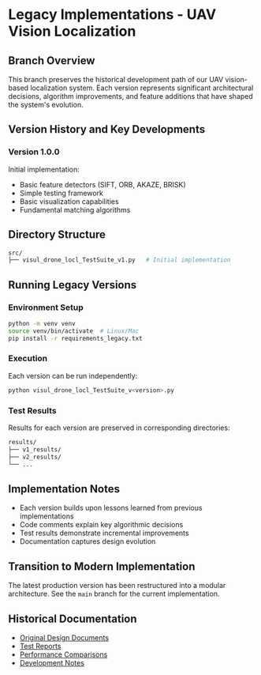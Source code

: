 # Legacy Implementations - UAV Vision Localization

## Branch Overview
This branch preserves the historical development path of our UAV vision-based localization system. Each version represents significant architectural decisions, algorithm improvements, and feature additions that have shaped the system's evolution.

## Version History and Key Developments

### Version 1.0.0
Initial implementation:
- Basic feature detectors (SIFT, ORB, AKAZE, BRISK)
- Simple testing framework
- Basic visualization capabilities
- Fundamental matching algorithms

## Directory Structure
```bash
src/
├── visul_drone_locl_TestSuite_v1.py   # Initial implementation
```

## Running Legacy Versions

### Environment Setup
```bash
python -m venv venv
source venv/bin/activate  # Linux/Mac
pip install -r requirements_legacy.txt
```

### Execution
Each version can be run independently:
```bash
python visul_drone_locl_TestSuite_v<version>.py
```

### Test Results
Results for each version are preserved in corresponding directories:
```bash
results/
├── v1_results/
├── v2_results/
└── ...
```

## Implementation Notes
- Each version builds upon lessons learned from previous implementations
- Code comments explain key algorithmic decisions
- Test results demonstrate incremental improvements
- Documentation captures design evolution

## Transition to Modern Implementation
The latest production version has been restructured into a modular architecture. See the `main` branch for the current implementation.

## Historical Documentation
- [Original Design Documents](docs/legacy/design/)
- [Test Reports](docs/legacy/reports/)
- [Performance Comparisons](docs/legacy/benchmarks/)
- [Development Notes](docs/legacy/notes/)